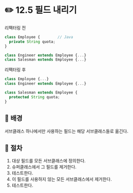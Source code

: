 # ✏️ 12.5 필드 내리기

리팩터링 전

```javascript
class Employee {        // Java
  private String quota;
}

class Engineer extends Employee {...}
class Salesman extends Employee {...}
```

리팩터링 후

```javascript
class Employee {...}
class Engineer extends Employee {...}

class Salesman extends Employee {
  protected String quota;
}
```

## 🧷 배경

서브클래스 하나에서만 사용하는 필드는 해당 서브클래스들로 옮긴다.

## 🧷 절차

1. 대상 필드를 모든 서브클래스에 정의한다.
2. 슈퍼클래스에서 그 필드를 제거한다.
3. 테스트한다.
4. 이 필드를 사용하지 않는 모든 서브클래스에서 제거한다.
5. 테스트한다.
